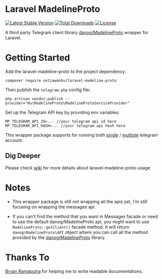 # Laravel MadelineProto
[![Latest Stable Version](https://poser.pugx.org/setiawanhu/laravel-madeline-proto/v)](//packagist.org/packages/setiawanhu/laravel-madeline-proto)
[![Total Downloads](https://poser.pugx.org/setiawanhu/laravel-madeline-proto/downloads)](//packagist.org/packages/setiawanhu/laravel-madeline-proto)
[![License](https://poser.pugx.org/setiawanhu/laravel-madeline-proto/license)](//packagist.org/packages/setiawanhu/laravel-madeline-proto)

A third party Telegram client library [danog/MadelineProto](https://github.com/danog/MadelineProto) wrapper for Laravel.

# Getting Started

Add the laravel-madeline-proto to the project dependency:

```shell script
composer require setiawanhu/laravel-madeline-proto
```

Then publish the `telegram.php` config file:

```shell script
php artisan vendor:publish --provider="Hu\MadelineProto\MadelineProtoServiceProvider"
```

Set up the Telegram API key by providing env variables:

```dotenv
MP_TELEGRAM_API_ID=... //your telegram api id here
MP_TELEGRAM_API_HASH=... //your telegram api hash here
```

This wrapper package supports for running both [single](https://github.com/setiawanhu/laravel-madeline-proto/wiki/Single-Telegram-Account) / [multiple](https://github.com/setiawanhu/laravel-madeline-proto/wiki/Multiple-Telegram-Account) telegram account.

## Dig Deeper

Please check [wiki](https://github.com/mk-fangkuai/laravel-madeline-proto/wiki) for more details about laravel-madeline-proto usage

# Notes

* This wrapper package is still not wrapping all the apis yet, I'm still focusing on wrapping the messages api.

* If you can't find the method that you want in Messages facade or need to use the default danog/MadelineProto api, you might want to use `MadelineProto::getClient()` facade method. It will return `danog\MadelineProto\API` object where you can call all the method provided by the [danog/MadelineProto](https://github.com/danog/MadelineProto) library.

# Thanks To

[Bryan Ramaputra](https://github.com/Ordinal43) for helping me to write readable documentations.  
